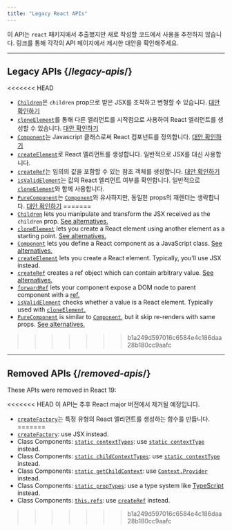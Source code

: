 ```yaml
---
title: "Legacy React APIs"
---
```


<Intro>

이 API는 `react` 패키지에서 추출했지만 새로 작성할 코드에서 사용을 추천하지 않습니다. 링크를 통해 각각의 API 페이지에서 제시한 대안을 확인해주세요.

</Intro>

---

## Legacy APIs {/*legacy-apis*/}

<<<<<<< HEAD
* [`Children`](/reference/react/Children)은 `children` prop으로 받은 JSX를 조작하고 변형할 수 있습니다. [대안 확인하기](/reference/react/Children#alternatives)
* [`cloneElement`](/reference/react/cloneElement)를 통해 다른 엘리먼트를 시작점으로 사용하여 React 엘리먼트를 생성할 수 있습니다. [대안 확인하기](/reference/react/cloneElement#alternatives)
* [`Component`](/reference/react/Component)는 Javascript 클래스로써 React 컴포넌트를 정의합니다. [대안 확인하기](/reference/react/Component#alternatives)
* [`createElement`](/reference/react/createElement)로 React 엘리먼트를 생성합니다. 일반적으로 JSX를 대신 사용합니다.
* [`createRef`](/reference/react/createRef)는 임의의 값을 포함할 수 있는 참조 객체를 생성합니다. [대안 확인하기](/reference/react/createRef#alternatives)
* [`isValidElement`](/reference/react/isValidElement)는 값의 React 엘리먼트 여부를 확인합니다. 일반적으로 [`cloneElement`](/reference/react/cloneElement)와 함께 사용합니다.
* [`PureComponent`](/reference/react/PureComponent)는 [`Component`](/reference/react/Component)와 유사하지만, 동일한 props의 재렌더는 생략합니다. [대안 확인하기](/reference/react/PureComponent#alternatives)
=======
* [`Children`](/reference/react/Children) lets you manipulate and transform the JSX received as the `children` prop. [See alternatives.](/reference/react/Children#alternatives)
* [`cloneElement`](/reference/react/cloneElement) lets you create a React element using another element as a starting point. [See alternatives.](/reference/react/cloneElement#alternatives)
* [`Component`](/reference/react/Component) lets you define a React component as a JavaScript class. [See alternatives.](/reference/react/Component#alternatives)
* [`createElement`](/reference/react/createElement) lets you create a React element. Typically, you'll use JSX instead.
* [`createRef`](/reference/react/createRef) creates a ref object which can contain arbitrary value. [See alternatives.](/reference/react/createRef#alternatives)
* [`forwardRef`](/reference/react/forwardRef) lets your component expose a DOM node to parent component with a [ref.](/learn/manipulating-the-dom-with-refs)
* [`isValidElement`](/reference/react/isValidElement) checks whether a value is a React element. Typically used with [`cloneElement`.](/reference/react/cloneElement)
* [`PureComponent`](/reference/react/PureComponent) is similar to [`Component`,](/reference/react/Component) but it skip re-renders with same props. [See alternatives.](/reference/react/PureComponent#alternatives)
>>>>>>> b1a249d597016c6584e4c186daa28b180cc9aafc

---

## Removed APIs {/*removed-apis*/}

These APIs were removed in React 19:

<<<<<<< HEAD
이 API는 추후 React major 버전에서 제거될 예정입니다.

</Deprecated>

* [`createFactory`](/reference/react/createFactory)는 특정 유형의 React 엘리먼트를 생성하는 함수를 만듭니다.
=======
* [`createFactory`](https://18.react.dev/reference/react/createFactory): use JSX instead.
* Class Components: [`static contextTypes`](https://18.react.dev//reference/react/Component#static-contexttypes): use [`static contextType`](#static-contexttype) instead.
* Class Components: [`static childContextTypes`](https://18.react.dev//reference/react/Component#static-childcontexttypes): use [`static contextType`](#static-contexttype) instead.
* Class Components: [`static getChildContext`](https://18.react.dev//reference/react/Component#getchildcontext): use [`Context.Provider`](/reference/react/createContext#provider) instead.
* Class Components: [`static propTypes`](https://18.react.dev//reference/react/Component#static-proptypes): use a type system like [TypeScript](https://www.typescriptlang.org/) instead.
* Class Components: [`this.refs`](https://18.react.dev//reference/react/Component#refs): use [`createRef`](/reference/react/createRef) instead.
>>>>>>> b1a249d597016c6584e4c186daa28b180cc9aafc
